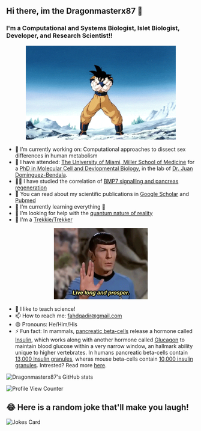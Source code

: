 ## Hi there, im the Dragonmasterx87 👋
### I'm a Computational and Systems Biologist, Islet Biologist, Developer, and Research Scientist!!

<p align="center">
  <img width="400" height="250" src="https://github.com/Dragonmasterx87/Gifs/blob/main/DZ_goku.gif">
</p>

- 🔭 I’m currently working on: Computational approaches to dissect sex differences in human metabolism
- 🏫 I have attended: [The University of Miami, Miller School of Medicine](https://med.miami.edu/) for a [PhD in Molecular Cell and Devlopmental Biology](https://med.miami.edu/en/graduate-studies/doctoral-programs/molecular-cell-and-developmental-biology), in the lab of [Dr. Juan Dominguez-Bendala](https://med.miami.edu/labs/dom%C3%ADnguez-bendala-lab).
- 👨‍🔬 I have studied the correlation of [BMP7 signalling and pancreas regeneration](https://scholarship.miami.edu/esploro/outputs/doctoral/Induction-of-Beta-Cell-Regeneration-by-Activin-Like-Kinase-3-Stimulation/991031447541002976)
- 📜 You can read about my scientific publications in [Google Scholar](https://scholar.google.com/citations?user=RRFfx7YAAAAJ&hl=en) and [Pubmed](https://pubmed.ncbi.nlm.nih.gov/?term=qadir%20MMF)
- 🌱 I’m currently learning everything 🤣
- 🤔 I’m looking for help with the [quantum nature of reality](https://www.science.org/news/2017/10/quantum-experiment-space-confirms-reality-what-you-make-it-0)
- 🖖 I'm a [Trekkie/Trekker](https://en.wikipedia.org/wiki/Trekkie) 

<p align="center">
  <img width="250" height="190" src="https://github.com/Dragonmasterx87/Gifs/blob/main/LLAP.gif">
</p>

- 💬 I like to teach science!
- 📫 How to reach me: fahdqadir@gmail.com
- 😄 Pronouns: He/Him/His
- ⚡ Fun fact: In mammals, [pancreatic beta-cells](https://en.wikipedia.org/wiki/Beta_cell) release a hormone called [Insulin](https://en.wikipedia.org/wiki/Insulin), which works along with another hormone called [Glucagon](https://en.wikipedia.org/wiki/Glucagon) to maintain blood glucose within a very narrow window, an hallmark ability unique to higher vertebrates. In humans pancreatic beta-cells contain [13,000 Insulin granules](https://link.springer.com/article/10.1007/BF01230690), wheras mouse beta-cells contain [10,000 insulin granules](https://pubmed.ncbi.nlm.nih.gov/11976915/). Intrested? Read more [here](https://link.springer.com/article/10.1007/s00125-003-1153-1).

[Thesis]: https://scholarship.miami.edu/esploro/outputs/doctoral/Induction-of-Beta-Cell-Regeneration-by-Activin-Like-Kinase-3-Stimulation/991031447541002976

![Dragonmasterx87's GitHub stats](https://github-readme-stats.vercel.app/api?username=Dragonmasterx87&show_icons=true&theme=highcontrast)

![Profile View Counter](https://komarev.com/ghpvc/?username=Dragonmasterx87)

## 😂 Here is a random joke that'll make you laugh!
![Jokes Card](https://readme-jokes.vercel.app/api)
